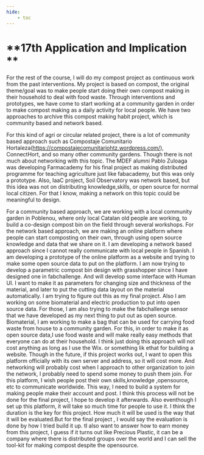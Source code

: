 ```yaml
---
hide:
    - toc
---
```


**17th Application and Implication **
===============
For the rest of the course, I will do my compost project as continuous work from the past interventions. My project is based on compost, the original theme/goal was to make people start doing their own compost making in their household to deal with food waste. Through interventions and prototypes, we have come to start working  at a community garden in order to make compost making as a daily activity for local people. We have two approaches to archive this compost making habit project, which is community based and network based.

For this kind of agri or circular related project, there is a lot of community based approach such as Compostaje Comunitario Hortaleza(https://compostajecomunitariohtz.wordpress.com/), ConnectHort, and so many other community gardens. Though there is not much about networking with this topic. The MDEF alumni Pablo Zuloaga was developing Farmacademy for his final project as making distributed programme for teaching agriculture just like fabacademy, but this was only a prototype. Also, IaaC project, Soil Observatory was network based, but this idea was not on distributing knowledge,skills, or open source for normal local citizen. For that I know, making a network on this topic could be meaningful to design.

For a community based approach, we are working with a local community garden in Poblenou, where only local Catalan old people are working, to build a co-design compost bin on the field through several workshops. For the network based approach, we are making an online platform where people can start composting on their own, through using open source knowledge and data that we share on it.
I am developing a network based approach since I cannot really communicate with local people in Spanish. I am developing a prototype of the online platform as a website and trying to make some open source data to put on the platform. I am now trying to develop a parametric compost bin design with grasshopper since I have designed one in fabchallenge. And will develop some interface with Human UI. I want to make it as parameters for changing size and thickness of the material, and later to put the cutting data layout on the material automatically. I am trying to figure out this as my final project. Also I am working on some biomaterial and electric production to put into open source data. For those, I am also trying to make the fabchallenge sensor that we have developed as my next thing to put out as open source. Biomaterial, I am working to make a bag that can be used for carrying food waste from house to a community garden. For this, in order to make it as open source data,I use food waste and will make really easy methods that everyone can do at their household. I think just doing this approach will not cost anything as long as I use the Wix. or something lik ethat for building a website. Though in the future, if this project works out, I want to open this platform officially with its own server and address, so it will cost more. And networking will probably cost when I approach to other organization to join the network, I probably need to spend some money to push them join.
For this platform, I wish people post their own skills,knowledge ,opensource, etc to communicate worldwide. This way, I need to build a system for making people make their account and post. I think this process will not be done for the final project, I hope to develop it afterwards. Also eventhough I set up this platform, it will take so much time for people to use it. I think the duration is the key for this project. How much it will be used is the way that it will be evaluated.But for the final project , I would say the evaluation is done by how I tried build it up. tI also want to answer how to earn money from this project, I guess if it turns out like Precious Plastic, it can be a company where there is distributed groups over the world and I can sell the tool-kit for making compost despite the opensource. 
 
